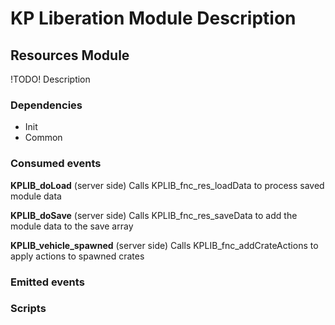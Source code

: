 # KP Liberation Module Description

## Resources Module
!TODO! Description

### Dependencies
* Init
* Common

### Consumed events
**KPLIB_doLoad** (server side)
Calls KPLIB_fnc_res_loadData to process saved module data

**KPLIB_doSave** (server side)
Calls KPLIB_fnc_res_saveData to add the module data to the save array

**KPLIB_vehicle_spawned** (server side)
Calls KPLIB_fnc_addCrateActions to apply actions to spawned crates

### Emitted events


### Scripts

